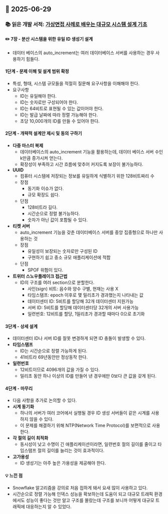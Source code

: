 ## 📅 2025-06-29
### 📚 읽은 개발 서적: [가상면접 사례로 배우는 대규모 시스템 설계 기초](https://product.kyobobook.co.kr/detail/S000001033116)
#### ✏️ 7장 - 분산 시스템을 위한 유일 ID 생성기 설계
- 데이터 베이스의 auto_increment는 여러 데이터베이스 서버를 사용하는 경우 사용하기 힘들다.
#### 1단계 - 문제 이해 및 설계 범위 확정
- 특성, 형태, 시스템 규모들을 적절히 질문해 요구사항을 이해해야 한다.
- 요구사항
  - ID는 유일해야 한다.
  - ID는 숫자로만 구성되어야 한다.
  - ID는 64비트로 표현될 수 있는 값이어야 한다.
  - ID는 발급 날짜에 따라 정렬 가능해야 한다.
  - 초당 10,000개의 ID를 만들 수 있어야 한다.
#### 2단계 - 개략적 설계안 제시 및 동의 구하기
- **다중 마스터 복제**
  - 데이터베이스의 auto_increment 기능을 활용하는데, 데이터 베이스 서버 수인 k만큼 증가시켜 얻는다.
  - 확장성이 부족하고 시간 흐름에 맞추어 커지도록 보장이 불가능하다.
- **UUID**
  - 컴퓨터 시스템에 저장되는 정보를 유일하게 식별하기 위한 128비트짜리 수
  - 장점
    - 동기화 이슈가 없다.
    - 규모 확장도 쉽다.
  - 단점
    - 128비트라 길다.
    - 시간순으로 정렬 불가능하다.
    - 숫자가 아닌 값이 포함될 수 있다.
- **티켓 서버**
  - auto_increment 기능을 갖춘 데이터베이스 서버를 중앙 집중형으로 하나만 사용하는 것
  - 장점
    - 유일성이 보장되는 숫자로만 구성된 ID
    - 구현하기 쉽고 중소 규모 애플리케이션에 적합
  - 단점
    - SPOF 위험이 있다.
- **트위터 스노우플레이크 접근법**
  - ID의 구조를 여러 section으로 분할한다. 
    - 사인(sign) 비트: 음수와 양수 구별, 현재는 사용 X
    - 타임스탬프: epoch 이후로 몇 밀리초가 경과했는지 나타내는 값
    - 데이터센터 ID: 5비트를 할당해 32개 데이터센터 지원가능
    - 서버 ID: 5비트를 할당해 데이터센터당 32개의 서버 사용가능
    - 일련번호: 12비트를 할당, 1밀리초가 경과할 때마다 0으로 초기화
#### 3단계 - 상세 설계
- 데이터센터 ID나 서버 ID를 잘못 변경하게 되면 ID 충돌이 발생할 수 있다.
- **타임스탬프**
  - ID는 시간순으로 정렬 가능하게 된다.
  - 41비트라 69년동안만 정상동작 한다.
- **일련번호**
  - 12비트이므로 4096개의 값을 가질 수 있다.
  - 밀리초 동안 하나 이상의 ID를 만들어 낸 경우에만 0보다 큰 값을 갖게 된다.
#### 4단계 - 마무리
- 다음 사항을 추가로 논의할 수 있다.
- **시계 동기화**
  - 하나의 서버가 여러 코어에서 실행될 경우 ID 생성 서버들이 같은 시계를 사용하지 않을 수 있다.
  - 이 문제를 해결하기 위해 NTP(Network Time Protocol)를 보편적으로 사용한다.
- **각 절의 길이 최적화**
  - 동시성이 낮고 수명이 긴 애플리케이션이라면, 일련번호 절의 길이를 줄이고 타임스탬프 절의 길이를 늘리는 것이 효과적이다.
- **고가용성**
  - ID 생성기는 아주 높은 가용성을 제공해야 한다.

#### 💡 느낀 점
- Snowflake 알고리즘을 강의로 처음 접하게 돼서 요새 많이 사용하고 있다.
- 시간순으로 정렬 가능해 인덱스 성능을 확보하는데 도움이 되고 대규모 트래픽 환경에서도 성능이 좋다는 것만 알고 구조를 몰랐는데 구조를 보니까 어떻게 대규모 트래픽에 대응하는지 알 수 있었다.